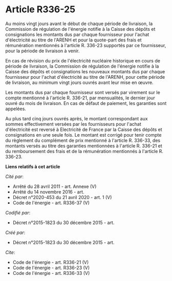 # Article R336-25

Au moins vingt jours avant le début de chaque période de livraison, la Commission de régulation de l'énergie notifie à la
Caisse des dépôts et consignations les montants dus par chaque fournisseur pour l'achat d'électricité au titre de l'ARENH et
pour la quote-part des frais et rémunération mentionnés à l'article R. 336-23 supportés par ce fournisseur, pour la période
de livraison à venir. 

En cas de révision du prix de l'électricité nucléaire historique en cours de période de livraison, la Commission de
régulation de l'énergie notifie à la Caisse des dépôts et consignations les nouveaux montants dus par chaque fournisseur pour
l'achat d'électricité au titre de l'ARENH, pour cette période de livraison, au minimum vingt jours ouvrés avant leur mise en
œuvre. 

Les montants dus par chaque fournisseur sont versés par virement sur le compte mentionné à l'article R. 336-21, par
mensualités, le dernier jour ouvré du mois de livraison. En cas de défaut de paiement, les garanties sont appelées. 

Au plus tard cinq jours ouvrés après, le montant correspondant aux sommes effectivement versées par les fournisseurs pour
l'achat d'électricité est reversé à Electricité de France par la Caisse des dépôts et consignations en une seule fois. Le
montant est corrigé pour tenir compte du règlement du complément de prix mentionné à l'article R. 336-33, des montants versés
au titre des garanties mentionnées à l'article R. 336-21 et du remboursement des frais et de la rémunération mentionnés à
l'article R. 336-23.

**Liens relatifs à cet article**

_Cité par_:

  - Arrêté du 28 avril 2011 - art. Annexe (V)
  - Arrêté du 14 novembre 2016 - art.
  - Décret n°2020-453 du 21 avril 2020 - art. 1 (V)
  - Code de l'énergie - art. R336-37 (V)

_Codifié par_:

  - Décret n°2015-1823 du 30 décembre 2015 - art.

_Créé par_:

  - Décret n°2015-1823 du 30 décembre 2015 - art.

_Cite_:

  - Code de l'énergie - art. R336-21 (V)
  - Code de l'énergie - art. R336-23 (V)
  - Code de l'énergie - art. R336-33 (V)
